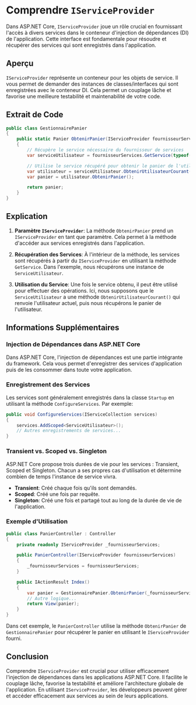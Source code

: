 # Comprendre `IServiceProvider`

Dans ASP.NET Core, `IServiceProvider` joue un rôle crucial en fournissant l'accès à divers services dans le conteneur d'injection de dépendances (DI) de l'application. Cette interface est fondamentale pour résoudre et récupérer des services qui sont enregistrés dans l'application.

## Aperçu

`IServiceProvider` représente un conteneur pour les objets de service. Il vous permet de demander des instances de classes/interfaces qui sont enregistrées avec le conteneur DI. Cela permet un couplage lâche et favorise une meilleure testabilité et maintenabilité de votre code.

## Extrait de Code

```csharp
public class GestionnairePanier
{
    public static Panier ObtenirPanier(IServiceProvider fournisseurServices)
    {
        // Récupère le service nécessaire du fournisseur de services
        var serviceUtilisateur = fournisseurServices.GetService(typeof(ServiceUtilisateur)) as ServiceUtilisateur;

        // Utilise le service récupéré pour obtenir le panier de l'utilisateur
        var utilisateur = serviceUtilisateur.ObtenirUtilisateurCourant();
        var panier = utilisateur.ObtenirPanier();

        return panier;
    }
}
```

## Explication

1. **Paramètre `IServiceProvider`**: La méthode `ObtenirPanier` prend un `IServiceProvider` en tant que paramètre. Cela permet à la méthode d'accéder aux services enregistrés dans l'application.

2. **Récupération des Services**: À l'intérieur de la méthode, les services sont récupérés à partir du `IServiceProvider` en utilisant la méthode `GetService`. Dans l'exemple, nous récupérons une instance de `ServiceUtilisateur`.

3. **Utilisation du Service**: Une fois le service obtenu, il peut être utilisé pour effectuer des opérations. Ici, nous supposons que le `ServiceUtilisateur` a une méthode `ObtenirUtilisateurCourant()` qui renvoie l'utilisateur actuel, puis nous récupérons le panier de l'utilisateur.

## Informations Supplémentaires

### Injection de Dépendances dans ASP.NET Core

Dans ASP.NET Core, l'injection de dépendances est une partie intégrante du framework. Cela vous permet d'enregistrer des services d'application puis de les consommer dans toute votre application.

### Enregistrement des Services

Les services sont généralement enregistrés dans la classe `Startup` en utilisant la méthode `ConfigureServices`. Par exemple:

```csharp
public void ConfigureServices(IServiceCollection services)
{
    services.AddScoped<ServiceUtilisateur>();
    // Autres enregistrements de services...
}
```

### Transient vs. Scoped vs. Singleton

ASP.NET Core propose trois durées de vie pour les services : Transient, Scoped et Singleton. Chacun a ses propres cas d'utilisation et détermine combien de temps l'instance de service vivra.

- **Transient**: Créé chaque fois qu'ils sont demandés.
- **Scoped**: Créé une fois par requête.
- **Singleton**: Créé une fois et partagé tout au long de la durée de vie de l'application.

### Exemple d'Utilisation

```csharp
public class PanierController : Controller
{
    private readonly IServiceProvider _fournisseurServices;

    public PanierController(IServiceProvider fournisseurServices)
    {
        _fournisseurServices = fournisseurServices;
    }

    public IActionResult Index()
    {
        var panier = GestionnairePanier.ObtenirPanier(_fournisseurServices);
        // Autre logique...
        return View(panier);
    }
}
```

Dans cet exemple, le `PanierController` utilise la méthode `ObtenirPanier` de `GestionnairePanier` pour récupérer le panier en utilisant le `IServiceProvider` fourni.

## Conclusion

Comprendre `IServiceProvider` est crucial pour utiliser efficacement l'injection de dépendances dans les applications ASP.NET Core. Il facilite le couplage lâche, favorise la testabilité et améliore l'architecture globale de l'application. En utilisant `IServiceProvider`, les développeurs peuvent gérer et accéder efficacement aux services au sein de leurs applications.